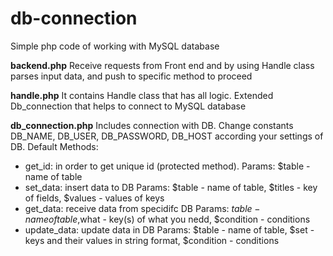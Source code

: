 # db-connection
Simple php code  of working with MySQL database

<strong>backend.php</strong>
Receive requests from Front end and by using Handle class parses input data, and push to specific method to proceed

<strong>handle.php</strong>
It contains Handle class that has all logic. Extended Db_connection that helps to connect to MySQL database

<strong>db_connection.php</strong>
Includes connection with DB. 
Change constants  DB_NAME, DB_USER, DB_PASSWORD, DB_HOST according your settings of DB.
Default Methods: 
- get_id: in order to get unique id (protected method). 
    Params: $table - name of table
- set_data: insert data to DB
    Params: $table - name of table, $titles - key of fields, $values - values of keys
- get_data: receive data from specidifc DB
    Params: $table - name of table,$what - key(s) of what you nedd, $condition - conditions
- update_data: update data in DB
  Params: $table - name of table, $set - keys and their values in string format, $condition - conditions
